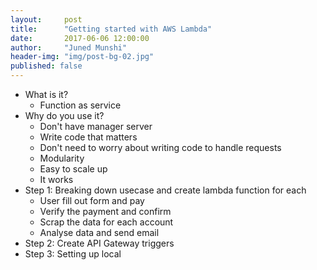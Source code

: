 ```yaml
---
layout:     post
title:      "Getting started with AWS Lambda"
date:       2017-06-06 12:00:00
author:     "Juned Munshi"
header-img: "img/post-bg-02.jpg"
published: false
---
```

- What is it? 
    - Function as service
- Why do you use it?
    - Don't have manager server
    - Write code that matters
    - Don't need to worry about writing code to handle requests
    - Modularity
    - Easy to scale up
    - It works
- Step 1: Breaking down usecase and create lambda function for each
    - User fill out form and pay
    - Verify the payment and confirm
    - Scrap the data for each account
    - Analyse data and send email
- Step 2: Create API Gateway triggers
- Step 3: Setting up local